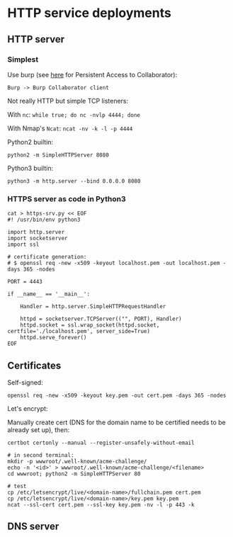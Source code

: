 
# HTTP service deployments

## HTTP server

### Simplest

Use burp (see [here](https://blog.z-labs.eu/2019/09/09/burp-suite-pro-rltandt-collaborator-presistence.html) for Persistent Access to Collaborator):

    Burp -> Burp Collaborator client

Not really HTTP but simple TCP listeners:

With `nc`: `while true; do nc -nvlp 4444; done`

With Nmap's `Ncat`: `ncat -nv -k -l -p 4444`

Python2 builtin:

    python2 -m SimpleHTTPServer 8080

Python3 builtin:

    python3 -m http.server --bind 0.0.0.0 8080

### HTTPS server as code in Python3

```
cat > https-srv.py << EOF
#! /usr/bin/env python3

import http.server
import socketserver
import ssl

# certificate generation:
# $ openssl req -new -x509 -keyout localhost.pem -out localhost.pem -days 365 -nodes

PORT = 4443 

if __name__ == '__main__':

    Handler = http.server.SimpleHTTPRequestHandler

    httpd = socketserver.TCPServer(("", PORT), Handler)
    httpd.socket = ssl.wrap_socket(httpd.socket, certfile='./localhost.pem', server_side=True)
    httpd.serve_forever()
EOF
```

## Certificates

Self-signed:

    openssl req -new -x509 -keyout key.pem -out cert.pem -days 365 -nodes

Let's encrypt:

Manually create cert (DNS for the domain name to be certified needs to be already set up), then:

```
certbot certonly --manual --register-unsafely-without-email

# in second terminal:
mkdir -p wwwroot/.well-known/acme-challenge/
echo -n '<id>' > wwwroot/.well-known/acme-challenge/<filename>
cd wwwroot; python2 -m SimpleHTTPServer 80

# test
cp /etc/letsencrypt/live/<domain-name>/fullchain.pem cert.pem
cp /etc/letsencrypt/live/<domain-name>/key.pem key.pem
ncat --ssl-cert cert.pem --ssl-key key.pem -nv -l -p 443 -k
```

## DNS server
